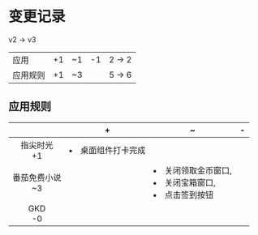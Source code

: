 # 变更记录

v2 -> v3

||||||
|-|:-:|:-:|:-:|:-:|
|应用|+1|~1|-1|2 -> 2|
|应用规则|+1|~3||5 -> 6|

## 应用规则

||+|~|-|
|:-:|-|-|-|
|指尖时光<br>+1|<li>桌面组件打卡完成|||
|番茄免费小说<br>~3||<li>关闭领取金币窗口,<li>关闭宝箱窗口,<li>点击签到按钮||
|GKD<br>-0||||
